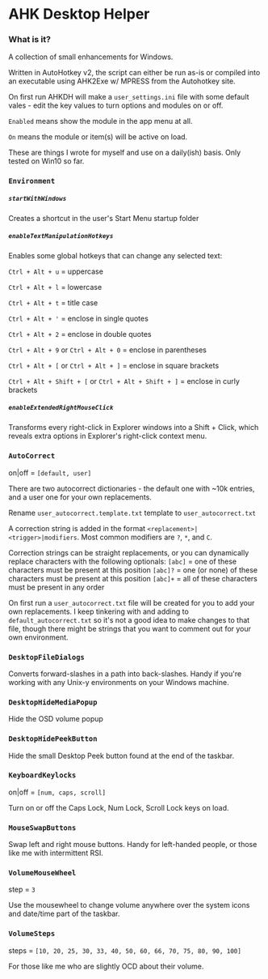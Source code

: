# AHK Desktop Helper

### What is it?

A collection of small enhancements for Windows.

Written in AutoHotkey v2, the script can either be run as-is or compiled into an executable using AHK2Exe w/ MPRESS from the Autohotkey site.

On first run AHKDH will make a `user_settings.ini` file with some default vales - edit the key values to turn options and modules on or off.

`Enabled` means show the module in the app menu at all.

`On` means the module or item(s) will be active on load.

These are things I wrote for myself and use on a daily(ish) basis.  Only tested on Win10 so far.

### `Environment`

##### `startWithWindows`

Creates a shortcut in the user's Start Menu startup folder

##### `enableTextManipulationHotkeys`

Enables some global hotkeys that can change any selected text:

`Ctrl + Alt + u` = uppercase

`Ctrl + Alt + l` = lowercase

`Ctrl + Alt + t` = title case

`Ctrl + Alt + '` = enclose in single quotes

`Ctrl + Alt + 2` = enclose in double quotes

`Ctrl + Alt + 9` or `Ctrl + Alt + 0` = enclose in parentheses

`Ctrl + Alt + [` or `Ctrl + Alt + ]` = enclose in square brackets

`Ctrl + Alt + Shift + [` or `Ctrl + Alt + Shift + ]` = enclose in curly brackets



##### `enableExtendedRightMouseClick`

Transforms every right-click in Explorer windows into a Shift + Click, which reveals extra options in Explorer's right-click context menu.

### `AutoCorrect`

on|off = `[default, user]`

There are two autocorrect dictionaries - the default one with ~10k entries, and a user one for your own replacements.

Rename `user_autocorrect.template.txt` template to `user_autocorrect.txt`

A correction string is added in the format `<replacement>|<trigger>|modifiers`.  Most common modifiers are `?`, `*`, and `C`.

Correction strings can be straight replacements, or you can dynamically replace characters with the following optionals:
   `[abc]` = one of these characters must be present at this position
   `[abc]?` = one (or none) of these characters must be present at this position
   `[abc]+` = all of these characters must be present in any order

On first run a `user_autocorrect.txt` file will be created for you to add your own replacements.  I keep tinkering with and adding to `default_autocorrect.txt` so it's not a good idea to make changes to that file, though there might be strings that you want to comment out for your own environment.

### `DesktopFileDialogs`

Converts forward-slashes in a path into back-slashes.  Handy if you're working with any Unix-y environments on your Windows machine.

### `DesktopHideMediaPopup`

Hide the OSD volume popup

### `DesktopHidePeekButton`

Hide the small Desktop Peek button found at the end of the taskbar.

### `KeyboardKeylocks`

on|off = `[num, caps, scroll]`

Turn on or off the Caps Lock, Num Lock, Scroll Lock keys on load.

### `MouseSwapButtons`

Swap left and right mouse buttons.  Handy for left-handed people, or those like me with intermittent RSI.

### `VolumeMouseWheel`

step = `3`

Use the mousewheel to change volume anywhere over the system icons and date/time part of the taskbar.

### `VolumeSteps`

steps = `[10, 20, 25, 30, 33, 40, 50, 60, 66, 70, 75, 80, 90, 100]`

For those like me who are slightly OCD about their volume.
